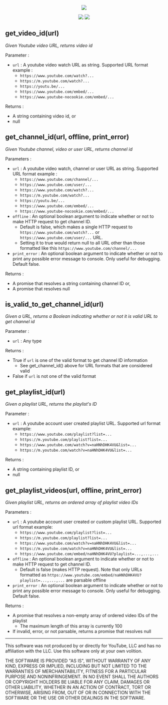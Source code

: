 <p align='center'>
    <img src="https://nodei.co/npm/vid_data.png">
</p>
<p align='center'>
    <img src='https://img.shields.io/david/dxwc/vid_data.svg?style=for-the-badge'>
    <img src='https://img.shields.io/npm/dt/vid_data.svg?style=for-the-badge'>
</p>

## get_video_id(url)

_Given Youtube video URL, returns video id_

Parameter :

+ `url` : A youtube video watch URL as string. Supported URL format example :
    + `https://www.youtube.com/watch?...`
    + `https://m.youtube.com/watch?...`
    + `https://youtu.be/...`
    + `https://www.youtube.com/embed/...`
    + `https://www.youtube-nocookie.com/embed/...`

Returns :

+ A string containing video id, or
+ null

## get_channel_id(url, offline, print_error)

_Given Youtube channel, video or user URL, returns channel id_

Parameters :

+ `url` :  A youtube video watch, channel or user URL as string. Supported URL format
  example :
    + `https://www.youtube.com/channel/...`
    + `https://www.youtube.com/user/...`
    + `https://www.youtube.com/watch?...`
    + `https://m.youtube.com/watch?...`
    + `https://youtu.be/...`
    + `https://www.youtube.com/embed/...`
    + `https://www.youtube-nocookie.com/embed/...`
+ `offline` : An optional boolean argument to indicate whether or not to make HTTP
  request to get channel ID.
    + Default is false, which makes a single HTTP request to `https://www.youtube.com/watch?...` or `https://www.youtube.com/user/...` URL.
    + Setting it to true would return null to all URL other than those formatted like this `https://www.youtube.com/channel/...`
+ `print_error` : An optional boolean argument to indicate whether or not to print
   any possible error message to console. Only useful for debugging. Default false.

Returns :

+ A promise that resolves a string containing channel ID or,
+ A promise that resolves null

## is_valid_to_get_channel_id(url)

_Given a URL, returns a Boolean indicating whether or not it is valid URL to get_
_channel id_

Parameter :

+ `url` :  Any type

Returns :

+ True if `url` is one of the valid format to get channel ID information
    + See get_channel_id() above for URL formats that are considered valid
+ False if `url` is not one of the valid format

## get_playlist_id(url)

_Given a playlist URL, returns the playlist's ID_

Parameter :

+ `url` :  A youtube account user created playlist URL. Supported url format example:
    + `https://www.youtube.com/playlist?list=...`
    + `https://m.youtube.com/playlist?list=...`
    + `https://www.youtube.com/watch?v=naHNhDHK4VU&list=...`
    + `https://m.youtube.com/watch?v=naHNhDHK4VU&list=...`

Returns :

+ A string containing playlist ID, or
+ null

## get_playlist_videos(url, offline, print_error)

_Given playlist URL, returns an ordered array of playlist video IDs_

Parameters :

+ `url` : A youtube account user created or custom playlist URL. Supported url format
  example:
    + `https://www.youtube.com/playlist?list=...`
    + `https://m.youtube.com/playlist?list=...`
    + `https://www.youtube.com/watch?v=naHNhDHK4VU&list=...`
    + `https://m.youtube.com/watch?v=naHNhDHK4VU&list=...`
    + `https://www.youtube.com/embed/naHNhDHK4VU?playlist=...,...,...`
+ `offline` : An optional boolean argument to indicate whether or not to make HTTP
  request to get channel ID.
    + Default is false (makes HTTP request). Note that only URLs formatted as
    `https://www.youtube.com/embed/naHNhDHK4VU?playlist=...,...,...` are parsable
    offline
+ `print_error` : An optional boolean argument to indicate whether or not to print
   any possible error message to console. Only useful for debugging. Default false.

Returns :

+ A promise that resolves a non-empty array of ordered video IDs of the playlist
    + The maximum length of this array is currently 100
+ If invalid, error, or not parsable, returns a promise that resolves null
---

This software was not produced by or directly for YouTube, LLC and has no affiliation
with the LLC. Use this software only at your own volition.

THE SOFTWARE IS PROVIDED "AS IS", WITHOUT WARRANTY OF ANY KIND, EXPRESS OR IMPLIED, INCLUDING BUT NOT LIMITED TO THE WARRANTIES OF MERCHANTABILITY, FITNESS FOR A PARTICULAR PURPOSE AND NONINFRINGEMENT. IN NO EVENT SHALL THE AUTHORS OR COPYRIGHT HOLDERS BE LIABLE FOR ANY CLAIM, DAMAGES OR OTHER LIABILITY, WHETHER IN AN ACTION OF CONTRACT, TORT OR OTHERWISE, ARISING FROM, OUT OF OR IN CONNECTION WITH THE SOFTWARE OR THE USE OR OTHER DEALINGS IN THE SOFTWARE.